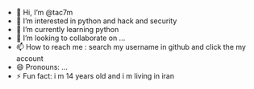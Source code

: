 - 👋 Hi, I’m @tac7m
- 👀 I’m interested in python and hack and security
- 🌱 I’m currently learning python
- 💞️ I’m looking to collaborate on ...
- 📫 How to reach me : search my username in github and click the my account 
- 😄 Pronouns: ...
- ⚡ Fun fact: i m 14 years old and i m living in iran 

<!---
tac7m/tac7m is a ✨ special ✨ repository because its `README.md` (this file) appears on your GitHub profile.
You can click the Preview link to take a look at your changes.
--->
